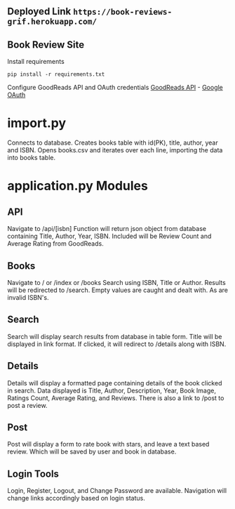 ## Deployed Link `https://book-reviews-grif.herokuapp.com/`

## Book Review Site

Install requirements
```
pip install -r requirements.txt
```

Configure GoodReads API and OAuth credentials
[GoodReads API](https://www.goodreads.com/api) - 
[Google OAuth](https://developers.google.com/identity/protocols/OpenIDConnect)

# import.py
Connects to database. Creates books table with id(PK), title, author, year and ISBN. Opens books.csv and iterates over each line, importing the data into books table.

# application.py Modules

## API
Navigate to /api/[isbn]
Function will return json object from database containing Title, Author, Year, ISBN. Included will be Review Count and Average Rating from GoodReads.

## Books
Navigate to / or /index or /books
Search using ISBN, Title or Author. Results will be redirected to /search. Empty values are caught and dealt with. As are invalid ISBN's.

## Search
Search will display search results from database in table form. Title will be displayed in link format. If clicked, it will redirect to /details along with ISBN.

## Details
Details will display a formatted page containing details of the book clicked in search. Data displayed is Title, Author, Description, Year, Book Image, Ratings Count, Average Rating, and Reviews. There is also a link to /post to post a review.

## Post
Post will display a form to rate book with stars, and leave a text based review. Which will be saved by user and book in database.

## Login Tools
Login, Register, Logout, and Change Password are available.
Navigation will change links accordingly based on login status.

